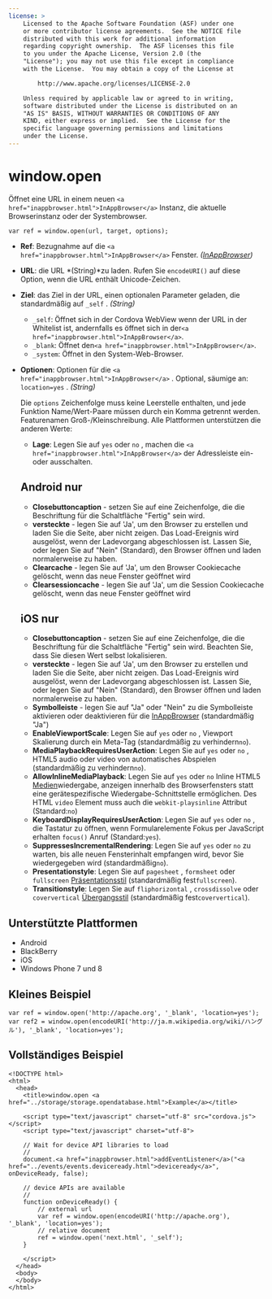 ```yaml
---
license: >
    Licensed to the Apache Software Foundation (ASF) under one
    or more contributor license agreements.  See the NOTICE file
    distributed with this work for additional information
    regarding copyright ownership.  The ASF licenses this file
    to you under the Apache License, Version 2.0 (the
    "License"); you may not use this file except in compliance
    with the License.  You may obtain a copy of the License at

        http://www.apache.org/licenses/LICENSE-2.0

    Unless required by applicable law or agreed to in writing,
    software distributed under the License is distributed on an
    "AS IS" BASIS, WITHOUT WARRANTIES OR CONDITIONS OF ANY
    KIND, either express or implied.  See the License for the
    specific language governing permissions and limitations
    under the License.
---
```


# window.open

Öffnet eine URL in einem neuen `<a href="inappbrowser.html">InAppBrowser</a>` Instanz, die aktuelle Browserinstanz oder der Systembrowser.

    var ref = window.open(url, target, options);
    

*   **Ref**: Bezugnahme auf die `<a href="inappbrowser.html">InAppBrowser</a>` Fenster. *(<a href="inappbrowser.html">InAppBrowser</a>)*

*   **URL**: die URL *(String)*zu laden. Rufen Sie `encodeURI()` auf diese Option, wenn die URL enthält Unicode-Zeichen.

*   **Ziel**: das Ziel in der URL, einen optionalen Parameter geladen, die standardmäßig auf `_self` . *(String)*
    
    *   `_self`: Öffnet sich in der Cordova WebView wenn der URL in der Whitelist ist, andernfalls es öffnet sich in der`<a href="inappbrowser.html">InAppBrowser</a>`.
    *   `_blank`: Öffnet den`<a href="inappbrowser.html">InAppBrowser</a>`.
    *   `_system`: Öffnet in den System-Web-Browser.

*   **Optionen**: Optionen für die `<a href="inappbrowser.html">InAppBrowser</a>` . Optional, säumige an: `location=yes` . *(String)*
    
    Die `options` Zeichenfolge muss keine Leerstelle enthalten, und jede Funktion Name/Wert-Paare müssen durch ein Komma getrennt werden. Featurenamen Groß-/Kleinschreibung. Alle Plattformen unterstützen die anderen Werte:
    
    *   **Lage**: Legen Sie auf `yes` oder `no` , machen die `<a href="inappbrowser.html">InAppBrowser</a>` der Adressleiste ein- oder ausschalten.
    ## Android nur
    
    *   **Closebuttoncaption** - setzen Sie auf eine Zeichenfolge, die die Beschriftung für die Schaltfläche "Fertig" sein wird. 
    *   **versteckte** - legen Sie auf 'Ja', um den Browser zu erstellen und laden Sie die Seite, aber nicht zeigen. Das Load-Ereignis wird ausgelöst, wenn der Ladevorgang abgeschlossen ist. Lassen Sie, oder legen Sie auf "Nein" (Standard), den Browser öffnen und laden normalerweise zu haben. 
    *   **Clearcache** - legen Sie auf 'Ja', um den Browser Cookiecache gelöscht, wenn das neue Fenster geöffnet wird
    *   **Clearsessioncache** - legen Sie auf 'Ja', um die Session Cookiecache gelöscht, wenn das neue Fenster geöffnet wird
    ## iOS nur
    
    *   **Closebuttoncaption** - setzen Sie auf eine Zeichenfolge, die die Beschriftung für die Schaltfläche "Fertig" sein wird. Beachten Sie, dass Sie diesen Wert selbst lokalisieren.
    *   **versteckte** - legen Sie auf 'Ja', um den Browser zu erstellen und laden Sie die Seite, aber nicht zeigen. Das Load-Ereignis wird ausgelöst, wenn der Ladevorgang abgeschlossen ist. Lassen Sie, oder legen Sie auf "Nein" (Standard), den Browser öffnen und laden normalerweise zu haben. 
    *   **Symbolleiste** - legen Sie auf "Ja" oder "Nein" zu die Symbolleiste aktivieren oder deaktivieren für die <a href="inappbrowser.html">InAppBrowser</a> (standardmäßig "Ja")
    *   **EnableViewportScale**: Legen Sie auf `yes` oder `no` , Viewport Skalierung durch ein Meta-Tag (standardmäßig zu verhindern`no`).
    *   **MediaPlaybackRequiresUserAction**: Legen Sie auf `yes` oder `no` , HTML5 audio oder video von automatisches Abspielen (standardmäßig zu verhindern`no`).
    *   **AllowInlineMediaPlayback**: Legen Sie auf `yes` oder `no` Inline HTML5 <a href="../media/media.html">Medien</a>wiedergabe, anzeigen innerhalb des Browserfensters statt eine gerätespezifische Wiedergabe-Schnittstelle ermöglichen. Des HTML `video` Element muss auch die `webkit-playsinline` Attribut (Standard:`no`)
    *   **KeyboardDisplayRequiresUserAction**: Legen Sie auf `yes` oder `no` , die Tastatur zu öffnen, wenn Formularelemente Fokus per JavaScript erhalten `focus()` Anruf (Standard:`yes`).
    *   **SuppressesIncrementalRendering**: Legen Sie auf `yes` oder `no` zu warten, bis alle neuen Fensterinhalt empfangen wird, bevor Sie wiedergegeben wird (standardmäßig`no`).
    *   **Presentationstyle**: Legen Sie auf `pagesheet` , `formsheet` oder `fullscreen` [Präsentationsstil][1] (standardmäßig fest`fullscreen`).
    *   **Transitionstyle**: Legen Sie auf `fliphorizontal` , `crossdissolve` oder `coververtical` [Übergangsstil][2] (standardmäßig fest`coververtical`).

 [1]: http://developer.apple.com/library/ios/documentation/UIKit/Reference/UIViewController_Class/Reference/Reference.html#//apple_ref/occ/instp/UIViewController/modalPresentationStyle
 [2]: http://developer.apple.com/library/ios/#documentation/UIKit/Reference/UIViewController_Class/Reference/Reference.html#//apple_ref/occ/instp/UIViewController/modalTransitionStyle

## Unterstützte Plattformen

*   Android
*   BlackBerry
*   iOS
*   Windows Phone 7 und 8

## Kleines Beispiel

    var ref = window.open('http://apache.org', '_blank', 'location=yes');
    var ref2 = window.open(encodeURI('http://ja.m.wikipedia.org/wiki/ハングル'), '_blank', 'location=yes');
    

## Vollständiges Beispiel

    <!DOCTYPE html>
    <html>
      <head>
        <title>window.open <a href="../storage/storage.opendatabase.html">Example</a></title>
    
        <script type="text/javascript" charset="utf-8" src="cordova.js"></script>
        <script type="text/javascript" charset="utf-8">
    
        // Wait for device API libraries to load
        //
        document.<a href="inappbrowser.html">addEventListener</a>("<a href="../events/events.deviceready.html">deviceready</a>", onDeviceReady, false);
    
        // device APIs are available
        //
        function onDeviceReady() {
            // external url
            var ref = window.open(encodeURI('http://apache.org'), '_blank', 'location=yes');
            // relative document
            ref = window.open('next.html', '_self');
        }
    
        </script>
      </head>
      <body>
      </body>
    </html>